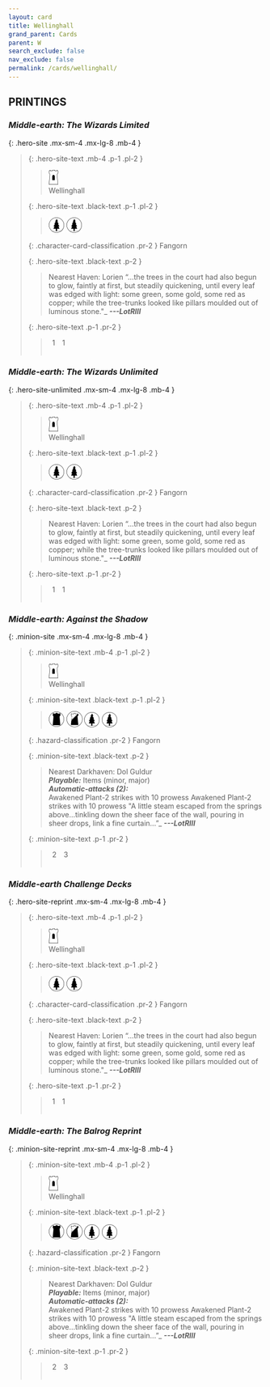 ```yaml
---
layout: card
title: Wellinghall
grand_parent: Cards
parent: W
search_exclude: false
nav_exclude: false
permalink: /cards/wellinghall/
---
```


## PRINTINGS


### _Middle-earth: The Wizards Limited_

{: .hero-site .mx-sm-4 .mx-lg-8 .mb-4 }
> {: .hero-site-text .mb-4 .p-1 .pl-2 }
> > <div class="card-mp"><img src="/assets/images/free-hold.svg"></div>
> > <div class="character-card-name">Wellinghall</div>
>
> {: .hero-site-text .black-text .p-1 .pl-2 }
> > ![](/assets/images/wilderness.svg) ![](/assets/images/wilderness.svg)
>
> {: .character-card-classification .pr-2 }
> Fangorn
>
> {: .hero-site-text .black-text .p-2 }
> > Nearest Haven: Lorien  “...the trees in the court had also begun to glow, faintly at first, but steadily quickening, until every leaf was edged with light: some green, some gold, some red as copper; while the tree-trunks looked like pillars moulded out of luminous stone."_ ***---&NoBreak;LotRIII*** 
> 
> {: .hero-site-text .p-1 .pr-2 }
> > <div class="hero-site-draw"><span class="hero-you-draw">&ensp;1&ensp;</span><span class="hero-opp-draw">&ensp;1&ensp;</span></div>
> > <div class="card-corruption">&nbsp;</div>

### _Middle-earth: The Wizards Unlimited_

{: .hero-site-unlimited .mx-sm-4 .mx-lg-8 .mb-4 }
> {: .hero-site-text .mb-4 .p-1 .pl-2 }
> > <div class="card-mp"><img src="/assets/images/free-hold.svg"></div>
> > <div class="character-card-name">Wellinghall</div>
>
> {: .hero-site-text .black-text .p-1 .pl-2 }
> > ![](/assets/images/wilderness.svg) ![](/assets/images/wilderness.svg)
>
> {: .character-card-classification .pr-2 }
> Fangorn
>
> {: .hero-site-text .black-text .p-2 }
> > Nearest Haven: Lorien  “...the trees in the court had also begun to glow, faintly at first, but steadily quickening, until every leaf was edged with light: some green, some gold, some red as copper; while the tree-trunks looked like pillars moulded out of luminous stone."_ ***---&NoBreak;LotRIII*** 
> 
> {: .hero-site-text .p-1 .pr-2 }
> > <div class="hero-site-draw"><span class="hero-you-draw">&ensp;1&ensp;</span><span class="hero-opp-draw">&ensp;1&ensp;</span></div>
> > <div class="card-corruption">&nbsp;</div>

### _Middle-earth: Against the Shadow_

{: .minion-site .mx-sm-4 .mx-lg-8 .mb-4 }
> {: .minion-site-text .mb-4 .p-1 .pl-2 }
> > <div class="card-mp"><img src="/assets/images/free-hold.svg"></div>
> > <div class="card-name">Wellinghall</div>
>
> {: .minion-site-text .black-text .p-1 .pl-2 }
> > ![](/assets/images/dark-domain.svg) ![](/assets/images/shadow-land.svg) ![](/assets/images/wilderness.svg) ![](/assets/images/wilderness.svg)
>
> {: .hazard-classification .pr-2 }
> Fangorn
>
> {: .minion-site-text .black-text .p-2 }
> > Nearest Darkhaven: Dol Guldur  <br>_**Playable:**_ Items (minor, major) <br>_**Automatic-attacks (2):**_<br> Awakened Plant-2 strikes with 10 prowess Awakened Plant-2 strikes with 10 prowess  "A little steam escaped from the springs above...tinkling down the sheer face of the wall, pouring in sheer drops, link a fine curtain...”_ ***---&NoBreak;LotRIII*** 
> 
> {: .minion-site-text .p-1 .pr-2 }
> > <div class="hero-site-draw"><span class="minion-you-draw">&ensp;2&ensp;</span><span class="minion-opp-draw">&ensp;3&ensp;</span></div>
> > <div class="card-corruption">&nbsp;</div>

### _Middle-earth Challenge Decks_

{: .hero-site-reprint .mx-sm-4 .mx-lg-8 .mb-4 }
> {: .hero-site-text .mb-4 .p-1 .pl-2 }
> > <div class="card-mp"><img src="/assets/images/free-hold.svg"></div>
> > <div class="character-card-name">Wellinghall</div>
>
> {: .hero-site-text .black-text .p-1 .pl-2 }
> > ![](/assets/images/wilderness.svg) ![](/assets/images/wilderness.svg)
>
> {: .character-card-classification .pr-2 }
> Fangorn
>
> {: .hero-site-text .black-text .p-2 }
> > Nearest Haven: Lorien  “...the trees in the court had also begun to glow, faintly at first, but steadily quickening, until every leaf was edged with light: some green, some gold, some red as copper; while the tree-trunks looked like pillars moulded out of luminous stone."_ ***---&NoBreak;LotRIII*** 
> 
> {: .hero-site-text .p-1 .pr-2 }
> > <div class="hero-site-draw"><span class="hero-you-draw">&ensp;1&ensp;</span><span class="hero-opp-draw">&ensp;1&ensp;</span></div>
> > <div class="card-corruption">&nbsp;</div>

### _Middle-earth: The Balrog Reprint_

{: .minion-site-reprint .mx-sm-4 .mx-lg-8 .mb-4 }
> {: .minion-site-text .mb-4 .p-1 .pl-2 }
> > <div class="card-mp"><img src="/assets/images/free-hold.svg"></div>
> > <div class="card-name">Wellinghall</div>
>
> {: .minion-site-text .black-text .p-1 .pl-2 }
> > ![](/assets/images/dark-domain.svg) ![](/assets/images/shadow-land.svg) ![](/assets/images/wilderness.svg) ![](/assets/images/wilderness.svg)
>
> {: .hazard-classification .pr-2 }
> Fangorn
>
> {: .minion-site-text .black-text .p-2 }
> > Nearest Darkhaven: Dol Guldur  <br>_**Playable:**_ Items (minor, major) <br>_**Automatic-attacks (2):**_<br> Awakened Plant-2 strikes with 10 prowess Awakened Plant-2 strikes with 10 prowess  "A little steam escaped from the springs above...tinkling down the sheer face of the wall, pouring in sheer drops, link a fine curtain...”_ ***---&NoBreak;LotRIII*** 
> 
> {: .minion-site-text .p-1 .pr-2 }
> > <div class="hero-site-draw"><span class="minion-you-draw">&ensp;2&ensp;</span><span class="minion-opp-draw">&ensp;3&ensp;</span></div>
> > <div class="card-corruption">&nbsp;</div>
